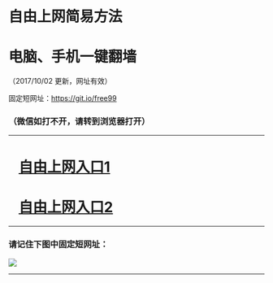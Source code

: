 ﻿# 自由上网简易方法

# 电脑、手机一键翻墙

（2017/10/02 更新，网址有效）

固定短网址：https://git.io/free99

### （微信如打不开，请转到浏览器打开）


***





# &nbsp;&nbsp; <a href="http://ft18359194.fwtz-zhenx1001.xyz/fwqtz01.html?t=10020011729 " target="_blank">自由上网入口1</a>
# &nbsp;&nbsp; <a href="http://ft39503923.fwtz-zhenx1002.xyz/fwqtz02.html?t=100200113575 " target="_blank">自由上网入口2</a>
***

### 请记住下图中固定短网址：

<img src="https://s3-us-west-2.amazonaws.com/fwq-1001/yjfq-20170905okok.png" /> 


***

